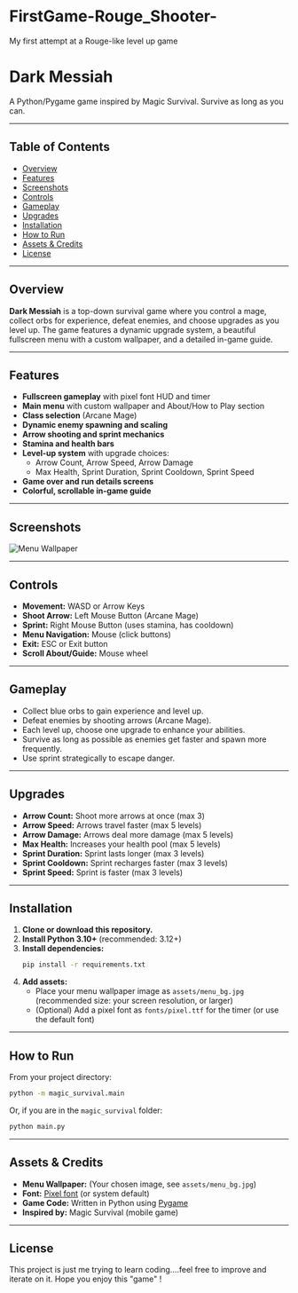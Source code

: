 # FirstGame-Rouge_Shooter-
My first attempt at a Rouge-like level up game

# Dark Messiah
A Python/Pygame game inspired by Magic Survival. Survive as long as you can.

---

## Table of Contents
- [Overview](#overview)
- [Features](#features)
- [Screenshots](#screenshots)
- [Controls](#controls)
- [Gameplay](#gameplay)
- [Upgrades](#upgrades)
- [Installation](#installation)
- [How to Run](#how-to-run)
- [Assets & Credits](#assets--credits)
- [License](#license)

---

## Overview

**Dark Messiah** is a top-down survival game where you control a mage, collect orbs for experience, defeat enemies, and choose upgrades as you level up. The game features a dynamic upgrade system, a beautiful fullscreen menu with a custom wallpaper, and a detailed in-game guide.

---

## Features
- **Fullscreen gameplay** with pixel font HUD and timer
- **Main menu** with custom wallpaper and About/How to Play section
- **Class selection** (Arcane Mage)
- **Dynamic enemy spawning and scaling**
- **Arrow shooting and sprint mechanics**
- **Stamina and health bars**
- **Level-up system** with upgrade choices:
  - Arrow Count, Arrow Speed, Arrow Damage
  - Max Health, Sprint Duration, Sprint Cooldown, Sprint Speed
- **Game over and run details screens**
- **Colorful, scrollable in-game guide**

---

## Screenshots

![Menu Wallpaper](assets/menu_bg.jpg)

---

## Controls

- **Movement:** WASD or Arrow Keys
- **Shoot Arrow:** Left Mouse Button (Arcane Mage)
- **Sprint:** Right Mouse Button (uses stamina, has cooldown)
- **Menu Navigation:** Mouse (click buttons)
- **Exit:** ESC or Exit button
- **Scroll About/Guide:** Mouse wheel

---

## Gameplay

- Collect blue orbs to gain experience and level up.
- Defeat enemies by shooting arrows (Arcane Mage).
- Each level up, choose one upgrade to enhance your abilities.
- Survive as long as possible as enemies get faster and spawn more frequently.
- Use sprint strategically to escape danger.

---

## Upgrades

- **Arrow Count:** Shoot more arrows at once (max 3)
- **Arrow Speed:** Arrows travel faster (max 5 levels)
- **Arrow Damage:** Arrows deal more damage (max 5 levels)
- **Max Health:** Increases your health pool (max 5 levels)
- **Sprint Duration:** Sprint lasts longer (max 3 levels)
- **Sprint Cooldown:** Sprint recharges faster (max 3 levels)
- **Sprint Speed:** Sprint is faster (max 3 levels)

---

## Installation

1. **Clone or download this repository.**
2. **Install Python 3.10+** (recommended: 3.12+)
3. **Install dependencies:**
   ```bash
   pip install -r requirements.txt
   ```
4. **Add assets:**
   - Place your menu wallpaper image as `assets/menu_bg.jpg` (recommended size: your screen resolution, or larger)
   - (Optional) Add a pixel font as `fonts/pixel.ttf` for the timer (or use the default font)

---

## How to Run

From your project directory:

```bash
python -m magic_survival.main
```

Or, if you are in the `magic_survival` folder:

```bash
python main.py
```

---

## Assets & Credits

- **Menu Wallpaper:** (Your chosen image, see `assets/menu_bg.jpg`)
- **Font:** [Pixel font](https://www.dafont.com/bitmap.php) (or system default)
- **Game Code:** Written in Python using [Pygame](https://www.pygame.org/)
- **Inspired by:** Magic Survival (mobile game)

---

## License

This project is just me trying to learn coding....feel free to improve and iterate on it.
Hope you enjoy this "game" ! 
